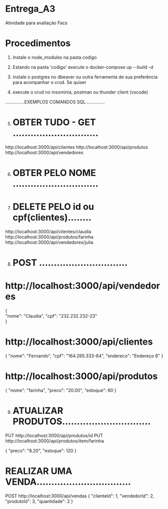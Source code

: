 # Entrega_A3
Atividade para avaliação Facs

# Procedimentos

1. Instale o node_modules na pasta codigo

2. Estando na pasta 'codigo' execute o docker-compose up --build -d

3. instale o postgres no dbeaver ou outra ferramenta de sua preferência para acompanhar o crud. Se quiser

4. execute o crud no insominia, postman ou thunder client (vscode)

...............EXEMPLOS COMANDOS SQL...............

5. # OBTER TUDO - GET .............................
http://localhost:3000/api/clientes
http://localhost:3000/api/produtos
http://localhost:3000/api/vendedores

6. # OBTER PELO NOME .............................

7. # DELETE PELO id ou cpf(clientes)........
http://localhost:3000/api/clientes/claudia
http://localhost:3000/api/produtos/farinha
http://localhost:3000/api/vendedores/julia

8. # POST ..............................

# http://localhost:3000/api/vendedores

{    
   "nome": "Claudia",
   "cpf": "232.232.232-23"    
}

# http://localhost:3000/api/clientes 

{
   "nome": "Fernando",
   "cpf": "164.265.333-64",
   "endereco": "Endereço 8"
}

# http://localhost:3000/api/produtos 

{
"nome": "farinha",
"preco": "20.00",
"estoque": 60
}

9. # ATUALIZAR PRODUTOS..............................

PUT http://localhost:3000/api/produtos/id 
PUT http://localhost:3000/api/produtos/item/farinha  

{
    "preco": "8.20",
    "estoque": 120
  }

# REALIZAR UMA VENDA................................

POST http://localhost:3000/api/vendas
{
    "clienteId": 1,
    "vendedorId": 2,
    "produtoId": 3,
    "quantidade": 2
}